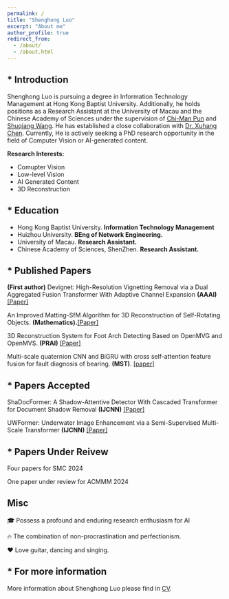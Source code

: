 ```yaml
---
permalink: /
title: "Shenghong Luo"
excerpt: "About me"
author_profile: true
redirect_from: 
  - /about/
  - /about.html
---
```

## * Introduction
Shenghong Luo is pursuing a degree in Information Technology Management at Hong Kong Baptist University. Additionally, he holds positions as a Research Assistant at the University of Macau and the Chinese Academy of Sciences under the supervision of <a href="https://www.cis.um.edu.mo/~cmpun/">Chi-Man Pun</a> and <a href="https://people.ucas.edu.cn/~wangshuqiang?language=en">Shuqiang Wang</a>. He has established a close collaboration with <a href="https://cxh.netlify.app/">Dr. Xuhang Chen</a>. Currently, He is actively seeking a PhD research opportunity in the field of Computer Vision or AI-generated content.

<b>Research Interests:</b>
* Comupter Vision
* Low-level Vision
* AI Generated Content
* 3D Reconstruction


## * Education
* Hong Kong Baptist University. **Information Technology Management**
* Huizhou University. **BEng of Network Engineering.**
* University of Macau. **Research Assistant.**
* Chinese Academy of Sciences, ShenZhen. **Research Assistant.**
## * Published Papers
**(First author)** Devignet: High-Resolution Vignetting Removal via a Dual Aggregated Fusion Transformer With Adaptive Channel Expansion **(AAAI)** <a href="https://arxiv.org/abs/2308.13739">[Paper]</a>

An Improved Matting-SfM Algorithm for 3D Reconstruction of Self-Rotating Objects. **(Mathematics).**<a href="https://doi.org/10.3390/math10162892">[Paper]</a>

3D Reconstruction System for Foot Arch Detecting Based on OpenMVG and OpenMVS. **(PRAI)** <a href="https://ieeexplore.ieee.org/abstract/document/9904285">[Paper]</a>

Multi-scale quaternion CNN and BiGRU with cross self-attention feature fusion for fault diagnosis of bearing. **(MST)**. <a href="https://scholar.google.com/citations?view_op=view_citation&hl=zh-CN&user=43nPUGcAAAAJ&citation_for_view=43nPUGcAAAAJ:IjCSPb-OGe4C">[paper]</a>

## * Papers Accepted

ShaDocFormer: A Shadow-Attentive Detector With Cascaded Transformer for Document Shadow Removal **(IJCNN)**  <a href="https://arxiv.org/abs/2309.06670">[Paper]</a>

UWFormer: Underwater Image Enhancement via a Semi-Supervised Multi-Scale Transformer **(IJCNN)**  <a href="https://paperswithcode.com/paper/uwformer-underwater-image-enhancement-via-a">[Paper]</a>   

## * Papers Under Reivew
Four papers for SMC 2024 

One paper under review for ACMMM 2024



[//]: # (## * Papers Under Review)

[//]: # (**&#40;First author&#41;** DocDeshadower: Frequency-aware Transformer for Document Shadow Removal **&#40;IJCNN&#41;** <a href="https://arxiv.org/abs/2307.15318">[Paper]</a>)

## Misc
🎓 Possess a profound and enduring research enthusiasm for AI

🔥 The combination of non-procrastination and perfectionism.

❤️ Love guitar, dancing and singing.

## * For more information
More information about Shenghong Luo please find in [CV](https://ShenghongLuo.github.io/files/CV-ShenghongLuo.pdf).

